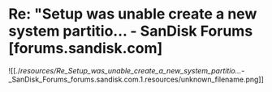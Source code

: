 # Re: "Setup was unable create a new system partitio... - SanDisk Forums [forums.sandisk.com]

![[./_resources/Re_Setup_was_unable_create_a_new_system_partitio..._-_SanDisk_Forums_forums.sandisk.com.1.resources/unknown_filename.png]]
